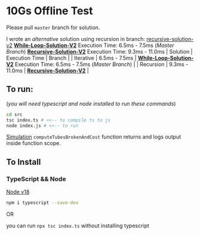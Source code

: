 # 10Gs Offline Test

Please pull `master` branch for solution.

I wrote an _alternative_ solution using recursion in branch: [recursive-solution-v2](https://github.com/colinwilliams91/10gs-offline-test/tree/recursive-solution-v2)
**[While-Loop-Solution-V2](https://github.com/colinwilliams91/10gs-offline-test)** Execution Time: 6.5ms - 7.5ms (_Master Branch_)
**[Recursive-Solution-V2](https://github.com/colinwilliams91/10gs-offline-test/tree/recursive-solution-v2)** Execution Time: 9.3ms - 11.0ms
| Solution  | Execution Time | Branch |
| Iterative | 6.5ms - 7.5ms  | **[While-Loop-Solution-V2](https://github.com/colinwilliams91/10gs-offline-test)** Execution Time: 6.5ms - 7.5ms (_Master Branch_) |
| Recursion | 9.3ms - 11.0ms | **[Recursive-Solution-V2](https://github.com/colinwilliams91/10gs-offline-test/tree/recursive-solution-v2)** |

## To run:

(_you will need typescript and node installed to run these commands_)

```sh
cd src
tsc index.ts # <<-- to compile ts to js
node index.js # <<-- to run
```

[Simulation](https://github.com/colinwilliams91/10gs-offline-test/blob/master/src/index.ts) `computeTubesBrokenAndCost` function returns and logs output inside function scope.

## To Install
### TypeScript && Node

[Node v18](https://nodejs.dev/en/download/)

```sh
npm i typescript --save-dev
```

OR

you can run `npx tsc index.ts` without installing typescript

